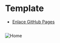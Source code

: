 # Template 
- [Enlace GitHub Pages]()

## 
![Home](https://i.ibb.co/yfCQ5Jg/2022-05-24-18-52-41.png)


